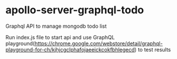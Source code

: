 # apollo-server-graphql-todo
Graphql API to manage mongodb todo list

Run index.js file to start api and use GraphQL playground(https://chrome.google.com/webstore/detail/graphql-playground-for-ch/kjhjcgclphafojaeeickcokfbhlegecd) to test results 
